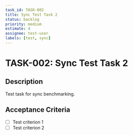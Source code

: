 ```yaml
---
task_id: TASK-002
title: Sync Test Task 2
status: backlog
priority: medium
estimate: 4
assignee: test-user
labels: [test, sync]
---
```


# TASK-002: Sync Test Task 2

## Description
Test task for sync benchmarking.

## Acceptance Criteria
- [ ] Test criterion 1
- [ ] Test criterion 2
